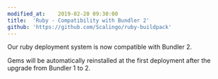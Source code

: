 ```yaml
---
modified_at:	2019-02-20 09:30:00
title:	'Ruby - Compatibility with Bundler 2'
github: 'https://github.com/Scalingo/ruby-buildpack'
---
```


Our ruby deployment system is now compatible with Bundler 2.

Gems will be automatically reinstalled at the first deployment after the
upgrade from Bundler 1 to 2.
